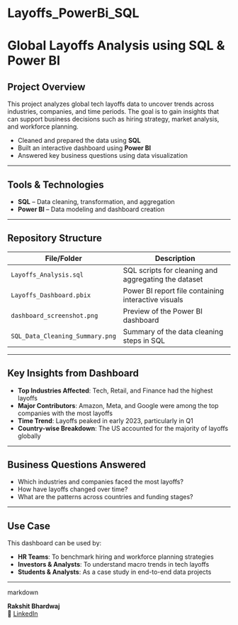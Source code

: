 # Layoffs_PowerBi_SQL

# Global Layoffs Analysis using SQL & Power BI

## Project Overview
This project analyzes global tech layoffs data to uncover trends across industries, companies, and time periods. The goal is to gain insights that can support business decisions such as hiring strategy, market analysis, and workforce planning.

- Cleaned and prepared the data using **SQL**
- Built an interactive dashboard using **Power BI**
- Answered key business questions using data visualization

---

##  Tools & Technologies
- **SQL** – Data cleaning, transformation, and aggregation  
- **Power BI** – Data modeling and dashboard creation

---

##  Repository Structure

| File/Folder | Description |
|-------------|-------------|
| `Layoffs_Analysis.sql` | SQL scripts for cleaning and aggregating the dataset |
| `Layoffs_Dashboard.pbix` | Power BI report file containing interactive visuals |
| `dashboard_screenshot.png` | Preview of the Power BI dashboard |
| `SQL_Data_Cleaning_Summary.png` | Summary of the data cleaning steps in SQL |

---

##  Key Insights from Dashboard

- **Top Industries Affected**: Tech, Retail, and Finance had the highest layoffs
- **Major Contributors**: Amazon, Meta, and Google were among the top companies with the most layoffs
- **Time Trend**: Layoffs peaked in early 2023, particularly in Q1
- **Country-wise Breakdown**: The US accounted for the majority of layoffs globally

---

##  Business Questions Answered

- Which industries and companies faced the most layoffs?
- How have layoffs changed over time?
- What are the patterns across countries and funding stages?

---


##  Use Case
This dashboard can be used by:
- **HR Teams**: To benchmark hiring and workforce planning strategies
- **Investors & Analysts**: To understand macro trends in tech layoffs
- **Students & Analysts**: As a case study in end-to-end data projects

---

markdown

**Rakshit Bhardwaj**  
🔗 [LinkedIn](https://www.linkedin.com/in/rakshitbhardwaj11)
